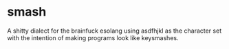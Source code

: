 # smash

A shitty dialect for the brainfuck esolang using asdfhjkl as the character set with the intention of making programs look like keysmashes.
